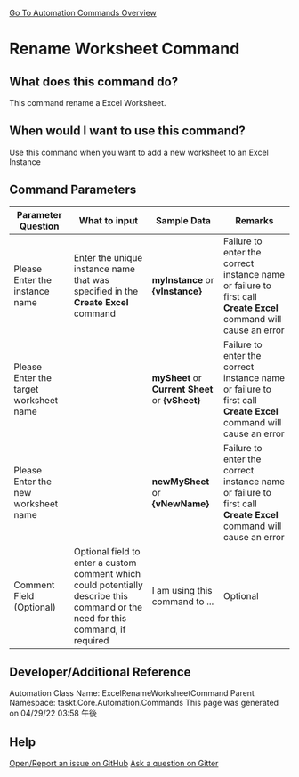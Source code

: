 <!--TITLE: Rename Worksheet Command -->
<!-- SUBTITLE: a command in the Excel Commands group. -->
[Go To Automation Commands Overview](/automation-commands.md)


# Rename Worksheet Command


## What does this command do?
This command rename a Excel Worksheet.


## When would I want to use this command?
Use this command when you want to add a new worksheet to an Excel Instance


## Command Parameters
| Parameter Question   	| What to input  	|  Sample Data 	| Remarks  	|
| ---                    | ---               | ---           | ---       |
|Please Enter the instance name|Enter the unique instance name that was specified in the **Create Excel** command|**myInstance** or **{vInstance}**|Failure to enter the correct instance name or failure to first call **Create Excel** command will cause an error|
|Please Enter the target worksheet name||**mySheet** or **Current Sheet** or **{vSheet}**|Failure to enter the correct instance name or failure to first call **Create Excel** command will cause an error|
|Please Enter the new worksheet name ||**newMySheet** or **{vNewName}**|Failure to enter the correct instance name or failure to first call **Create Excel** command will cause an error|
|Comment Field (Optional)|Optional field to enter a custom comment which could potentially describe this command or the need for this command, if required|I am using this command to ...|Optional|










## Developer/Additional Reference
Automation Class Name: ExcelRenameWorksheetCommand
Parent Namespace: taskt.Core.Automation.Commands
This page was generated on 04/29/22 03:58 午後


## Help
[Open/Report an issue on GitHub](https://github.com/saucepleez/taskt/issues/new)
[Ask a question on Gitter](https://gitter.im/taskt-rpa/Lobby)
